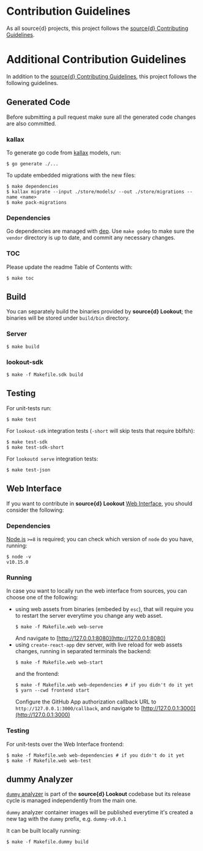 # Contribution Guidelines

As all source{d} projects, this project follows the
[source{d} Contributing Guidelines](https://github.com/src-d/guide/blob/master/engineering/documents/CONTRIBUTING.md).


# Additional Contribution Guidelines

In addition to the [source{d} Contributing Guidelines](https://github.com/src-d/guide/blob/master/engineering/documents/CONTRIBUTING.md),
this project follows the following guidelines.


## Generated Code

Before submitting a pull request make sure all the generated code changes are also committed.


### kallax

To generate go code from [kallax](https://github.com/src-d/go-kallax) models, run:

```shell
$ go generate ./...
```

To update embedded migrations with the new files:

```shell
$ make dependencies
$ kallax migrate --input ./store/models/ --out ./store/migrations --name <name>
$ make pack-migrations
```

### Dependencies

Go dependencies are managed with [dep](https://golang.github.io/dep/). Use `make godep` to make sure the `vendor` directory is up to date, and commit any necessary changes.


### TOC

Please update the readme Table of Contents with:

```shell
$ make toc
```


## Build

You can separately build the binaries provided by **source{d} Lookout**; the binaries will be stored under `build/bin` directory.

### Server

```shell
$ make build
```

### lookout-sdk

```shell
$ make -f Makefile.sdk build
```


## Testing

For unit-tests run:

```shell
$ make test
```

For `lookout-sdk` integration tests (`-short` will skip tests that require bblfsh):

```shell
$ make test-sdk
$ make test-sdk-short
```

For `lookoutd serve` integration tests:

```shell
$ make test-json
```


## Web Interface

If you want to contribute in **source{d} Lookout** [Web Interface](web.md), you should consider the following:

### Dependencies

[Node.js](https://nodejs.org) `>=8` is required; you can check which version of `node` do you have, running:

```shell
$ node -v
v10.15.0
```

### Running

In case you want to locally run the web interface from sources, you can choose one of the following:
- using web assets from binaries (embeded by `esc`), that will require you to restart the server everytime you change any web asset.
    ```shell
    $ make -f Makefile.web web-serve
    ```
    And navigate to [http://127.0.0.1:8080](http://127.0.0.1:8080)
- using `create-react-app` dev server, with live reload for web assets changes, running in separated terminals the backend: 
    ```shell
    $ make -f Makefile.web web-start
    ```
    and the frontend:
    ```shell
    $ make -f Makefile.web web-dependencies # if you didn't do it yet
    $ yarn --cwd frontend start
    ```
    Configure the GitHub App authorization callback URL to `http://127.0.0.1:3000/callback`, and navigate to [http://127.0.0.1:3000](http://127.0.0.1:3000)

### Testing

For unit-tests over the Web Interface frontend:

```shell
$ make -f Makefile.web web-dependencies # if you didn't do it yet
$ make -f Makefile.web web-test
```


## dummy Analyzer

[`dummy` analyzer](analyzers-examples.md#dummy-analyzer) is part of the **source{d} Lookout** codebase but its release cycle is managed independently from the main one.

`dummy` analyzer container images will be published everytime it's created a new tag with the `dummy` prefix, e.g. `dummy-v0.0.1`

It can be built locally running:

```shell
$ make -f Makefile.dummy build
```
